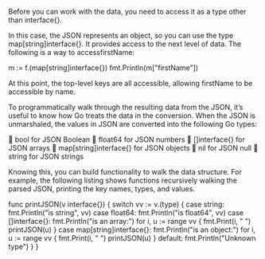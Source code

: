 Before you can work with the data, you need to access it as a type other than interface{}.

In this case, the JSON represents an object, so you can use the type map[string]interface{}. 
It provides access to the next level of data. The following is a way to accessfirstName:

m := f.(map[string]interface{})
fmt.Println(m["firstName"])

At this point, the top-level keys are all accessible, allowing firstName to be accessible
by name.

To programmatically walk through the resulting data from the JSON, it’s useful to
know how Go treats the data in the conversion. When the JSON is unmarshaled, the
values in JSON are converted into the following Go types:

 bool for JSON Boolean
 float64 for JSON numbers
 []interface{} for JSON arrays
 map[string]interface{} for JSON objects
 nil for JSON null
 string for JSON strings

Knowing this, you can build functionality to walk the data structure. For example, the
following listing shows functions recursively walking the parsed JSON, printing the key
names, types, and values.

func printJSON(v interface{}) {
    switch vv := v.(type) {
    case string:
        fmt.Println("is string", vv)
    case float64:
        fmt.Println("is float64", vv)
    case []interface{}:
        fmt.Println("is an array:")
        for i, u := range vv {
            fmt.Print(i, " ")
            printJSON(u)
        }
    case map[string]interface{}:
        fmt.Println("is an object:")
        for i, u := range vv {
            fmt.Print(i, " ")
            printJSON(u)
        }
    default:
        fmt.Println("Unknown type")
    }
}